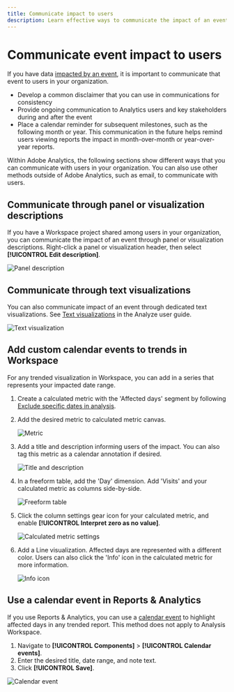 ```yaml
---
title: Communicate impact to users
description: Learn effective ways to communicate the impact of an event in your organization.
---
```


# Communicate event impact to users

If you have data [impacted by an event](overview.md), it is important to communicate that event to users in your organization.

* Develop a common disclaimer that you can use in communications for consistency
* Provide ongoing communication to Analytics users and key stakeholders during and after the event
* Place a calendar reminder for subsequent milestones, such as the following month or year. This communication in the future helps remind users viewing reports the impact in month-over-month or year-over-year reports.

Within Adobe Analytics, the following sections show different ways that you can communicate with users in your organization. You can also use other methods outside of Adobe Analytics, such as email, to communicate with users.

## Communicate through panel or visualization descriptions

If you have a Workspace project shared among users in your organization, you can communicate the impact of an event through panel or visualization descriptions. Right-click a panel or visualization header, then select **[!UICONTROL Edit description]**.

![Panel description](assets/panel_description.png)

## Communicate through text visualizations

You can also communicate impact of an event through dedicated text visualizations. See [Text visualizations](/help/analyze/analysis-workspace/visualizations/text.md) in the Analyze user guide.

![Text visualization](assets/text_visualization.png)

## Add custom calendar events to trends in Workspace

For any trended visualization in Workspace, you can add in a series that represents your impacted date range.

1. Create a calculated metric with the 'Affected days' segment by following [Exclude specific dates in analysis](segments.md).
1. Add the desired metric to calculated metric canvas.

   ![Metric](assets/calcmetric_event.png)

1. Add a title and description informing users of the impact. You can also tag this metric as a calendar annotation if desired.

   ![Title and description](assets/calcmetric_title_description.png)

1. In a freeform table, add the 'Day' dimension. Add 'Visits' and your calculated metric as columns side-by-side.

   ![Freeform table](assets/calcmetric_freeform.png)

1. Click the column settings gear icon for your calculated metric, and enable **[!UICONTROL Interpret zero as no value]**.

   ![Calculated metric settings](assets/calcmetric_zero_no_value.png)

1. Add a Line visualization. Affected days are represented with a different color. Users can also click the 'Info' icon in the calculated metric for more information.

   ![Info icon](assets/calcmetric_infoicon.png)

## Use a calendar event in Reports & Analytics

If you use Reports & Analytics, you can use a [calendar event](/help/components/t-calendar-event.md) to highlight affected days in any trended report. This method does not apply to Analysis Workspace.

1. Navigate to **[!UICONTROL Components]** > **[!UICONTROL Calendar events]**.
2. Enter the desired title, date range, and note text.
3. Click **[!UICONTROL Save]**.

![Calendar event](assets/exclude_calendar_event.png)

